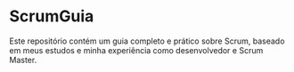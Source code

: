 # ScrumGuia
Este repositório contém um guia completo e prático sobre Scrum, baseado em meus estudos e minha experiência como desenvolvedor e Scrum Master.
